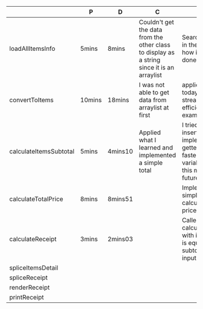 |   |  P | D  | C  | A  |
|---|---|---|---|---|
|  loadAllItemsInfo| 5mins  | 8mins  | Couldn't get the data from the other class to display as a string since it is an arraylist  |  Search for guides in the internet on how it can be done |
| convertToItems  | 10mins  | 18mins  | I was not able to get data from arraylist at first  | applied the lesson today from java streams to code efficiently see the examples  |
| calculateItemsSubtotal  |  5mins | 4mins10  | Applied what I learned and implemented a simple total  | I tried using the alt insert to implement the getter and setter faster for the variables will use this more in the future  |
| calculateTotalPrice  | 8mins  | 8mins51  |   | Implemented a simple way of calculating total price  |
|  calculateReceipt |  3mins | 2mins03  |   | Called the List calculateTotalPrice with its input and it is equals to subtotal with its input  |
| spliceItemsDetail  |   |   |   |   |
| spliceReceipt  |   |   |   |   |
| renderReceipt  |   |   |   |   |
|printReceipt   |   |   |   |   |



